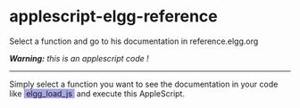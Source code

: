 applescript-elgg-reference
==========================

Select a function and go to his documentation in reference.elgg.org

_**Warning:** this is an applescript code !_

----
Simply select a function you want to see the documentation in your code like <span style='background-color:#A6A6E6'>&nbsp;elgg_load_js&nbsp;</span> and execute this AppleScript.